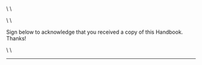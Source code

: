 
\ \


\ \

Sign below to acknowledge that you received a copy of this Handbook.  Thanks!

\ \

---

